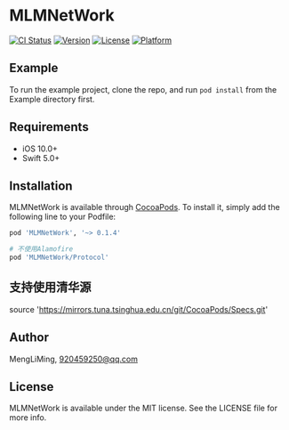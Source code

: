 # MLMNetWork

[![CI Status](https://img.shields.io/travis/MengLiMing/MLMNetWork.svg?style=flat)](https://travis-ci.org/MengLiMing/MLMNetWork)
[![Version](https://img.shields.io/cocoapods/v/MLMNetWork.svg?style=flat)](https://cocoapods.org/pods/MLMNetWork)
[![License](https://img.shields.io/cocoapods/l/MLMNetWork.svg?style=flat)](https://cocoapods.org/pods/MLMNetWork)
[![Platform](https://img.shields.io/cocoapods/p/MLMNetWork.svg?style=flat)](https://cocoapods.org/pods/MLMNetWork)

## Example

To run the example project, clone the repo, and run `pod install` from the Example directory first.

## Requirements
- iOS 10.0+
- Swift 5.0+

## Installation

MLMNetWork is available through [CocoaPods](https://cocoapods.org). To install
it, simply add the following line to your Podfile:

```ruby
pod 'MLMNetWork', '~> 0.1.4'

# 不使用Alamofire
pod 'MLMNetWork/Protocol'

```

## 支持使用清华源
source 'https://mirrors.tuna.tsinghua.edu.cn/git/CocoaPods/Specs.git'

## Author

MengLiMing, 920459250@qq.com

## License

MLMNetWork is available under the MIT license. See the LICENSE file for more info.

